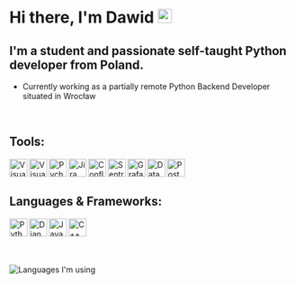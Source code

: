 ### <h1>Hi there, I'm Dawid <img src="https://media.giphy.com/media/hvRJCLFzcasrR4ia7z/giphy.gif" width="25px"></h1>

## I'm a student and passionate self-taught Python developer from Poland.
- Currently working as a partially remote Python Backend Developer situated in Wrocław

<br>

## Tools:

<img align="left" alt="VisualStudio" width="32px" src="https://user-images.githubusercontent.com/58686770/118040368-ba1bea00-b371-11eb-9d8b-14afc4734fdf.png">
<img align="left" alt="VisualStudioCode" width="32px" src="https://user-images.githubusercontent.com/58686770/118040413-c30cbb80-b371-11eb-9755-561b6be4a0ce.png">
<img align="left" alt="Pycharm" width="32px" src="https://user-images.githubusercontent.com/58686770/216852555-e7dc91c0-8da7-4d77-b712-b1a3afd355ef.png">
<img align="left" alt="Jira" width="32px" src="https://user-images.githubusercontent.com/58686770/216851847-89801c61-b89b-4afb-84de-7366ed1b0114.png">
<img align="left" alt="Confluence" width="32px" src="https://user-images.githubusercontent.com/58686770/216851819-f74c5e0d-e49b-4871-91b9-676fb40c3c75.png">
<img align="left" alt="Sentry" width="32px" src="https://user-images.githubusercontent.com/58686770/216851864-6f7ba80e-bb98-4624-9bad-dbc102322b14.png">
<img align="left" alt="Grafana" width="32px" src="https://user-images.githubusercontent.com/58686770/216852642-0ae4c813-cd26-4cce-9eb1-5556e5d5cb2f.png">
<img align="left" alt="DataDog" width="32px" src="https://user-images.githubusercontent.com/58686770/216851906-2f5d4722-e779-4eae-9ef2-db7ecd6d53dc.png">
<img align="left" alt="Postman" width="32px" src="https://user-images.githubusercontent.com/58686770/216851920-42c3e7ae-75d3-44f2-89f1-a460e0f09e5c.png">

<br><br>

## Languages & Frameworks:

<img align="left" alt="Python" width="32px" src="https://user-images.githubusercontent.com/58686770/117436962-dc57d700-af2f-11eb-977a-7ae1a9e90bde.png">
<img align="left" alt="Django" width="32px" src="https://user-images.githubusercontent.com/58686770/117437138-1a54fb00-af30-11eb-9617-48b28eb70aa5.jpg">
<img align="left" alt="JavaScript" width="32px" src="https://user-images.githubusercontent.com/58686770/117439447-22626a00-af33-11eb-8336-42e9489ecc52.png">
<!-- <img align="left" alt="React" width="32px" src="https://user-images.githubusercontent.com/58686770/117439649-62c1e800-af33-11eb-85fc-cf94ea5fb959.png"> -->
<img align="left" alt="C++" width="32px" src="https://user-images.githubusercontent.com/58686770/118042455-62cb4900-b374-11eb-9c1c-6d891d1d4a2e.png">

<br><br><br><br>

![Languages I'm using](https://github-readme-stats-anuraghazra1.vercel.app/api/top-langs/?username=xdawxd&layout=compact&theme=material-palenight)
